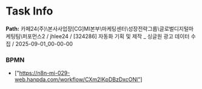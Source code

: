 # Task Info

**Path:** 카페24(주)\본사사업장\[CG]MI본부\마케팅센터\성장전략그룹\글로벌디지털마케팅팀\퍼포먼스2 / jhlee24 / [324286] 자동화 기획 및 제작 _ 싱글원 광고 데이터 수집 / 2025-09-01_00-00-00

### BPMN
- ["https://n8n-mi-029-web.hanpda.com/workflow/CXm2IKpDBzDxcONl"]

